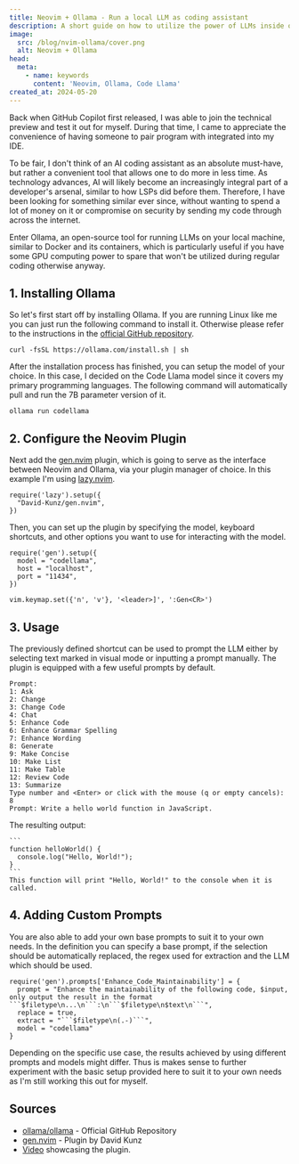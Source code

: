 ```yaml
---
title: Neovim + Ollama - Run a local LLM as coding assistant
description: A short guide on how to utilize the power of LLMs inside of Neovim via Ollama.
image:
  src: /blog/nvim-ollama/cover.png
  alt: Neovim + Ollama
head:
  meta:
    - name: keywords
      content: 'Neovim, Ollama, Code Llama'
created_at: 2024-05-20
---
```


Back when GitHub Copilot first released, I was able to join the technical preview and test it out for myself. During that time, I came to appreciate the convenience of having someone to pair program with integrated into my IDE.

To be fair, I don't think of an AI coding assistant as an absolute must-have, but rather a convenient tool that allows one to do more in less time. As technology advances, AI will likely become an increasingly integral part of a developer's arsenal, similar to how LSPs did before them. Therefore, I have been looking for something similar ever since, without wanting to spend a lot of money on it or compromise on security by sending my code through across the internet.

Enter Ollama, an open-source tool for running LLMs on your local machine, similar to Docker and its containers, which is particularly useful if you have some GPU computing power to spare that won't be utilized during regular coding otherwise anyway.

## 1. Installing Ollama

So let's first start off by installing Ollama. If you are running Linux like me you can just run the following command to install it. Otherwise please refer to the instructions in the [official GitHub repository](https://github.com/ollama/ollama).

```
curl -fsSL https://ollama.com/install.sh | sh
```

After the installation process has finished, you can setup the model of your choice. In this case, I decided on the Code Llama model since it covers my primary programming languages. The following command will automatically pull and run the 7B parameter version of it.

```
ollama run codellama
```

## 2. Configure the Neovim Plugin

Next add the [gen.nvim](https://github.com/David-Kunz/gen.nvim) plugin, which is going to serve as the interface between Neovim and Ollama, via your plugin manager of choice. In this example I'm using [lazy.nvim](https://github.com/folke/lazy.nvim).

```
require('lazy').setup({
  "David-Kunz/gen.nvim",
})
```

Then, you can set up the plugin by specifying the model, keyboard shortcuts, and other options you want to use for interacting with the model.

```
require('gen').setup({
  model = "codellama",
  host = "localhost",
  port = "11434",
})

vim.keymap.set({'n', 'v'}, '<leader>]', ':Gen<CR>')
```

## 3. Usage

The previously defined shortcut can be used to prompt the LLM either by selecting text marked in visual mode or inputting a prompt manually. The plugin is equipped with a few useful prompts by default.

```
Prompt:
1: Ask
2: Change
3: Change Code
4: Chat
5: Enhance Code
6: Enhance Grammar Spelling
7: Enhance Wording
8: Generate
9: Make Concise
10: Make List
11: Make Table
12: Review Code
13: Summarize
Type number and <Enter> or click with the mouse (q or empty cancels): 8
Prompt: Write a hello world function in JavaScript.
```

The resulting output:

````
```
function helloWorld() {
  console.log("Hello, World!");
}
```
This function will print "Hello, World!" to the console when it is called.
````

## 4. Adding Custom Prompts

You are also able to add your own base prompts to suit it to your own needs. In the definition you can specify a base prompt, if the selection should be automatically replaced, the regex used for extraction and the LLM which should be used.

```
require('gen').prompts['Enhance_Code_Maintainability'] = {
  prompt = "Enhance the maintainability of the following code, $input, only output the result in the format ```$filetype\n...\n```:\n```$filetype\n$text\n```",
  replace = true,
  extract = "```$filetype\n(.-)```",
  model = "codellama"
}
```

Depending on the specific use case, the results achieved by using different prompts and models might differ. Thus is makes sense to further experiment with the basic setup provided here to suit it to your own needs as I'm still working this out for myself.

## Sources

* [ollama/ollama](https://github.com/ollama/ollama) - Official GitHub Repository
* [gen.nvim](https://github.com/David-Kunz/gen.nvim) - Plugin by David Kunz
* [Video](https://www.youtube.com/watch?v=FIZt7MinpMY) showcasing the plugin.
